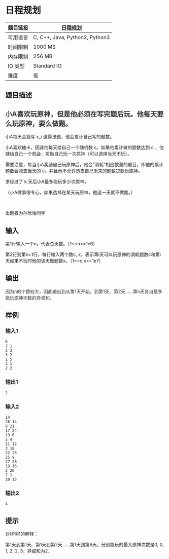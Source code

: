 # 日程规划

| 题目链接 | [日程规划](http://xmuoj.com/problem/FTCT-54) |
| --- | --- |
| 可用语言 | C, C++, Java, Python2, Python3 |
| 时间限制 | 1000 MS |
| 内存限制 | 256 MB |
| IO 类型 | Standard IO |
| 难度 | 低 |

## 题目描述

<h2><span style="color: rgb(51, 51, 51);">小A喜欢玩原神，但是他必须在写完题后玩。他每天要么玩原神，要么做题。</span><br /></h2><p>小A每天会狠写 x_i 道算法题，他会累计自己写的题数。</p><p>小A喜欢抽卡，因此他每天给自己一个随机数 c。如果他累计做的题数达到 c ，他就给自己一个机会，奖励自己玩一次原神（可以选择当天不玩）。</p><p>需要注意，每当小A奖励自己玩原神后，他会“消耗”相应数量的题目，即他的累计题数会减去当天的 c。并且他不允许透支自己未来的题数贷款玩原神。</p><p>求经过了 k 天后小A最多能玩多少次原神。</p><p>（小A做事很专心，如果选择在某天玩原神，他这一天就不做题。）</p><p><br /></p><p>出题者为孙欣怡同学</p>

## 输入

<p>第1行输入一个n，代表总天数。（1&lt;=n&lt;=1e6）</p><p>第2行到第n+1行，每行输入两个数c, x，表示第i天可以玩原神的消耗题数c和第i天如果不玩时他的该天做题数x。（1&lt;=c,x&lt;=1e7）</p>

## 输出

<p><span style="color: rgb(51, 51, 51);">因为n的个数较大，因此输出到从第1天开始，到第1天、第2天……第n天各自最多能玩原神次数的异或和。</span><br /></p>

## 样例

### 输入1

```
6
2 1
2 3
3 2
1 5
4 1
2 2
```

### 输出1

```
2
```

### 输入2

```
14
26 14 
8 21 
17 24 
13 6 
5 4 
11 12 
3 18 
22 23 
25 9 
27 28 
19 16 
2 20 
7 1 
10 15
```

### 输出2

```
4
```

## 提示

<p>对样例1的解释：</p><p>第1天到第1天、第1天到第2天……第1天到第6天，分别能玩的最大原神次数是0, 0, 1, 2, 2, 3，异或和为2.</p>

